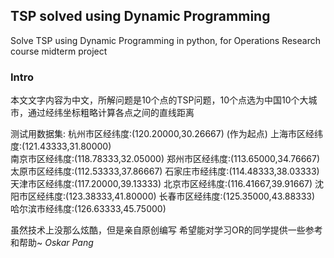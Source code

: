 ## TSP solved using Dynamic Programming 
Solve TSP using Dynamic Programming in python, for Operations Research course midterm project

### Intro
本文文字内容为中文，所解问题是10个点的TSP问题，10个点选为中国10个大城市，通过经纬坐标粗略计算各点之间的直线距离

测试用数据集:
杭州市区经纬度:(120.20000,30.26667)     (作为起点)
上海市区经纬度:(121.43333,31.80000)   
南京市区经纬度:(118.78333,32.05000)
郑州市区经纬度:(113.65000,34.76667)
太原市区经纬度:(112.53333,37.86667)
石家庄市经纬度:(114.48333,38.03333)
天津市区经纬度:(117.20000,39.13333)
北京市区经纬度:(116.41667,39.91667)
沈阳市区经纬度:(123.38333,41.80000)
长春市区经纬度:(125.35000,43.88333)
哈尔滨市经纬度:(126.63333,45.75000)

虽然技术上没那么炫酷，但是亲自原创编写 希望能对学习OR的同学提供一些参考和帮助~
*Oskar Pang*
